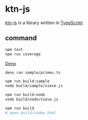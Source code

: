 # ktn-js

[ktn-js](https://github.com/kittttttan/ktn-js) is a library written in [TypeScript](http://www.typescriptlang.org/)

## command

```sh
npm test
npm run coverage
```

[Deno](https://deno.com/)
```sh
deno run sample/primes.ts
```

```sh
npm run build:sample
node build/sample/sieve.js
```

```sh
npm run build:node
node build/node/sieve.js
```

```sh
npm run build
# open build/index.html
```
